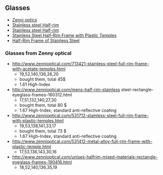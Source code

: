 
## Glasses
* [ Zenni optics]( http://www.zennioptical.com/)
* [ Stainless steel Half-rim]( http://www.zennioptical.com/496721-stainless-steel-half-rim-frame.html)
* [ Stainless steel Half-rim]( http://www.zennioptical.com/stainless-steel-half-rim-eyeglass-frames-697612.html)
* [ Stainless Steel Half-Rim Frame with Plastic Temples ]( http://www.zennioptical.com/777515-stainless-steel-half-rim-frame-with-plastic-temples.html )
* [ Half-Rim Frame of Stainless Steel ]( http://www.zennioptical.com/778812-half-rim-frame-of-stainless-steel.html )


### Glasses from Zenny optical

* http://www.zennioptical.com/713421-stainless-steel-full-rim-frame-with-acetate-temples.html   
  * 19,52,140,136,26,20   
  * bought them, total 45$
  * 1.61 High-Index
* http://www.zennioptical.com/mens-half-rim-stainless steel-rectangle-eyeglass-frames-160312.html
  * 17,51,132,140,27,30 
  * bought them, total 80 $
  * 1.67 High-Index, standard anti-reflective coating
* http://www.zennioptical.com/531712-stainless-steel-full-rim-frame-with-plastic-temples.html
  * 19,53,138,141,33,17
  * bought them, total 73 $
  * 1.67 High-Index, standard anti-reflective coating
* http://www.zennioptical.com/531412-metal-alloy-full-rim-frame-with-plastic-temple.html
  * 17,53,136,143,30,16
* http://www.zennioptical.com/unisex-halfrim-mixed-materials-rectangle-eyeglass-frames-190416.html
  * 18,52,140,136,35,19


